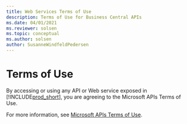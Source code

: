 ```yaml
---
title: Web Services Terms of Use
description: Terms of Use for Business Central APIs
ms.date: 04/01/2021
ms.reviewer: solsen
ms.topic: conceptual
ms.author: solsen
author: SusanneWindfeldPedersen
---
```


# Terms of Use

By accessing or using any API or Web service exposed in [!INCLUDE[prod_short](../developer/includes/prod_short.md)], you are agreeing to the Microsoft APIs Terms of Use. 

For more information, see [Microsoft APIs Terms of Use](/legal/microsoft-apis/terms-of-use).

